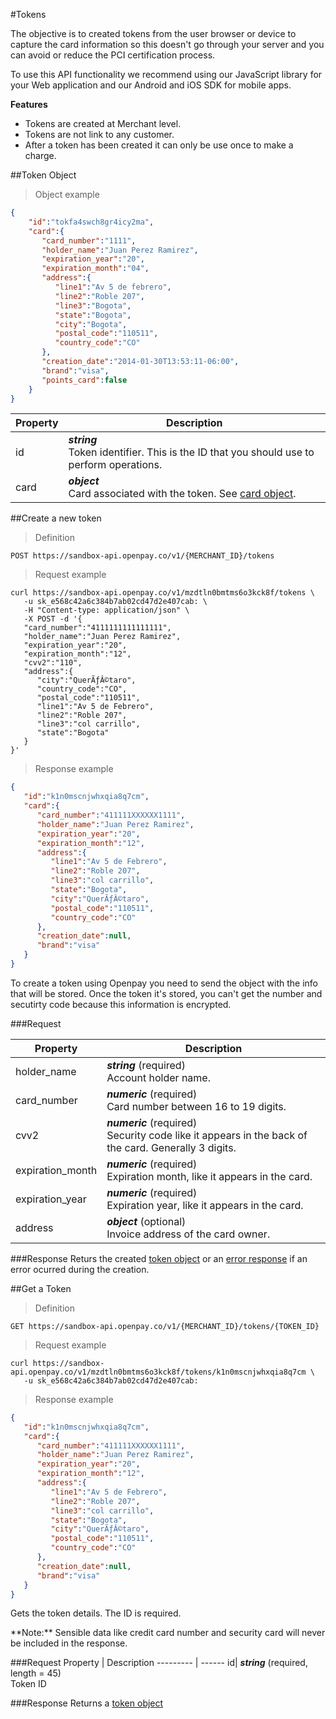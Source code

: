 #Tokens

The objective is to created tokens from the user browser or device to capture the card information so this doesn't go through your server and you can avoid or reduce the PCI certification process.

To use this API functionality we recommend using our JavaScript library for your Web application and our Android and iOS SDK for mobile apps.

**Features**

* Tokens are created at Merchant level.
* Tokens are not link to any customer.
* After a token has been created it can only be use once to make a charge.

##Token Object

> Object example 

```json
{
    "id":"tokfa4swch8gr4icy2ma",
    "card":{
       "card_number":"1111",
       "holder_name":"Juan Perez Ramirez",
       "expiration_year":"20",
       "expiration_month":"04",
       "address":{
          "line1":"Av 5 de febrero",
          "line2":"Roble 207",
          "line3":"Bogota",
          "state":"Bogota",
          "city":"Bogota",
          "postal_code":"110511",
          "country_code":"CO"
       },
       "creation_date":"2014-01-30T13:53:11-06:00",
       "brand":"visa",
       "points_card":false
    }
}
```

Property | Description
--------- | ------
id | ***string*** <br/>Token identifier.  This is the ID that you should use to perform operations.
card | ***object*** <br/>Card associated with the token.  See [card object](#card-object).


##Create a new token

> Definition

```
POST https://sandbox-api.openpay.co/v1/{MERCHANT_ID}/tokens
```

> Request example

```shell
curl https://sandbox-api.openpay.co/v1/mzdtln0bmtms6o3kck8f/tokens \
   -u sk_e568c42a6c384b7ab02cd47d2e407cab: \
   -H "Content-type: application/json" \
   -X POST -d '{
   "card_number":"4111111111111111",
   "holder_name":"Juan Perez Ramirez",
   "expiration_year":"20",
   "expiration_month":"12",
   "cvv2":"110",
   "address":{
      "city":"QuerÃƒÂ©taro",
      "country_code":"CO",
      "postal_code":"110511",
      "line1":"Av 5 de Febrero",
      "line2":"Roble 207",
      "line3":"col carrillo",
      "state":"Bogota"
   }
}' 
```

> Response example

```json
{
   "id":"k1n0mscnjwhxqia8q7cm",
   "card":{
      "card_number":"411111XXXXXX1111",
      "holder_name":"Juan Perez Ramirez",
      "expiration_year":"20",
      "expiration_month":"12",
      "address":{
         "line1":"Av 5 de Febrero",
         "line2":"Roble 207",
         "line3":"col carrillo",
         "state":"Bogota",
         "city":"QuerÃƒÂ©taro",
         "postal_code":"110511",
         "country_code":"CO"
      },
      "creation_date":null,
      "brand":"visa"
   }
}
```

To create a token using Openpay you need to send the object with the info that will be stored.  Once the token it's stored, you can't get the number and secutirty code because this information is encrypted.

###Request

Property | Description
--------- | ------
holder_name |***string*** (required) <br/>Account holder name.
card_number |***numeric*** (required) <br/>Card number between 16 to 19 digits.
cvv2 |***numeric*** (required) <br/>Security code like it appears in the back of the card.  Generally 3 digits.
expiration_month |***numeric*** (required) <br/>Expiration month, like it appears in the card.
expiration_year |***numeric*** (required) <br/>Expiration year, like it appears in the card.
address |***object*** (optional)<br/>Invoice address of the card owner.

###Response
Returs the created [token object](#token-object) or an [error response](#error-object) if an error ocurred during the creation.

##Get a Token

> Definition

```
GET https://sandbox-api.openpay.co/v1/{MERCHANT_ID}/tokens/{TOKEN_ID}
```

> Request example

```shell
curl https://sandbox-api.openpay.co/v1/mzdtln0bmtms6o3kck8f/tokens/k1n0mscnjwhxqia8q7cm \
   -u sk_e568c42a6c384b7ab02cd47d2e407cab:
``` 

> Response example

```json
{
   "id":"k1n0mscnjwhxqia8q7cm",
   "card":{
      "card_number":"411111XXXXXX1111",
      "holder_name":"Juan Perez Ramirez",
      "expiration_year":"20",
      "expiration_month":"12",
      "address":{
         "line1":"Av 5 de Febrero",
         "line2":"Roble 207",
         "line3":"col carrillo",
         "state":"Bogota",
         "city":"QuerÃƒÂ©taro",
         "postal_code":"110511",
         "country_code":"CO"
      },
      "creation_date":null,
      "brand":"visa"
   }
}
```

Gets the token details.  The ID is required.

<aside class="notice">
**Note:** Sensible data like credit card number and security card will never be included in the response.
</aside>

###Request
Property | Description
--------- | ------
id| ***string*** (required, length = 45) <br/> Token ID

###Response
Returns a [token object](#token-object)

